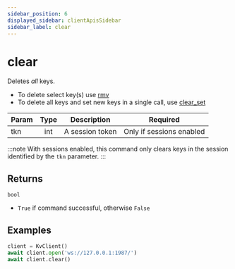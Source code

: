 ```yaml
---
sidebar_position: 6
displayed_sidebar: clientApisSidebar
sidebar_label: clear
---
```


# clear
Deletes _all_ keys.


- To delete select key(s) use [rmv](./Rmv)
- To delete all keys and set new keys in a single call, use [clear_set](./Clear_Set)


|Param|Type|Description|Required|
|--|:-:|--|:-:|
|tkn|int|A session token|Only if sessions enabled|


:::note
With sessions enabled, this command only clears keys in the session identified by the `tkn` parameter.
:::


## Returns

`bool`
- `True` if command successful, otherwise `False`


## Examples


```py
client = KvClient()
await client.open('ws://127.0.0.1:1987/')
await client.clear()
```